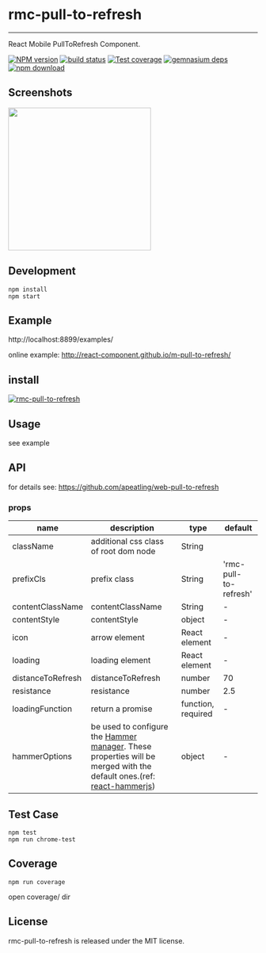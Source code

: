 # rmc-pull-to-refresh
---

React Mobile PullToRefresh Component.


[![NPM version][npm-image]][npm-url]
[![build status][travis-image]][travis-url]
[![Test coverage][coveralls-image]][coveralls-url]
[![gemnasium deps][gemnasium-image]][gemnasium-url]
[![npm download][download-image]][download-url]

[npm-image]: http://img.shields.io/npm/v/rmc-pull-to-refresh.svg?style=flat-square
[npm-url]: http://npmjs.org/package/rmc-pull-to-refresh
[travis-image]: https://img.shields.io/travis/react-component/m-pull-to-refresh.svg?style=flat-square
[travis-url]: https://travis-ci.org/react-component/m-pull-to-refresh
[coveralls-image]: https://img.shields.io/coveralls/react-component/m-pull-to-refresh.svg?style=flat-square
[coveralls-url]: https://coveralls.io/r/react-component/m-pull-to-refresh?branch=master
[gemnasium-image]: http://img.shields.io/gemnasium/react-component/m-pull-to-refresh.svg?style=flat-square
[gemnasium-url]: https://gemnasium.com/react-component/m-pull-to-refresh
[node-image]: https://img.shields.io/badge/node.js-%3E=_0.10-green.svg?style=flat-square
[node-url]: http://nodejs.org/download/
[download-image]: https://img.shields.io/npm/dm/rmc-pull-to-refresh.svg?style=flat-square
[download-url]: https://npmjs.org/package/rmc-pull-to-refresh


## Screenshots

<img src="https://os.alipayobjects.com/rmsportal/rcLuiqtnDULPyzG.gif" width="288"/>


## Development

```
npm install
npm start
```

## Example

http://localhost:8899/examples/

online example: http://react-component.github.io/m-pull-to-refresh/


## install

[![rmc-pull-to-refresh](https://nodei.co/npm/rmc-pull-to-refresh.png)](https://npmjs.org/package/rmc-pull-to-refresh)


## Usage

see example

## API

for details see: https://github.com/apeatling/web-pull-to-refresh

### props

| name     | description    | type     | default      |
|----------|----------------|----------|--------------|
| className | additional css class of root dom node | String |  |
| prefixCls | prefix class | String | 'rmc-pull-to-refresh' |
| contentClassName | contentClassName | String | - |
| contentStyle | contentStyle | object | - |
| icon   | arrow element   | React element |  - |
| loading   | loading element   | React element |  - |
| distanceToRefresh   |   distanceToRefresh    | number |    70  |
| resistance   |    resistance  | number |    2.5  |
| loadingFunction   |  return a promise   | function, required |  -  |
| hammerOptions   |  be used to configure the [Hammer manager](http://hammerjs.github.io/api/). These properties will be merged with the default ones.(ref: [react-hammerjs](https://github.com/JedWatson/react-hammerjs))   | object |  -  |

## Test Case

```
npm test
npm run chrome-test
```

## Coverage

```
npm run coverage
```

open coverage/ dir

## License

rmc-pull-to-refresh is released under the MIT license.
